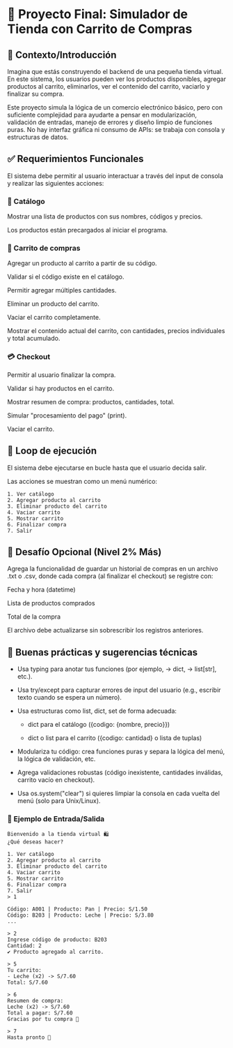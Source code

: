 # 🛒 Proyecto Final: Simulador de Tienda con Carrito de Compras
## 📘 Contexto/Introducción
Imagina que estás construyendo el backend de una pequeña tienda virtual. En este sistema, los usuarios pueden ver los productos disponibles, agregar productos al carrito, eliminarlos, ver el contenido del carrito, vaciarlo y finalizar su compra.

Este proyecto simula la lógica de un comercio electrónico básico, pero con suficiente complejidad para ayudarte a pensar en modularización, validación de entradas, manejo de errores y diseño limpio de funciones puras. No hay interfaz gráfica ni consumo de APIs: se trabaja con consola y estructuras de datos.

## ✅ Requerimientos Funcionales
El sistema debe permitir al usuario interactuar a través del input de consola y realizar las siguientes acciones:

### 🧾 Catálogo
Mostrar una lista de productos con sus nombres, códigos y precios.

Los productos están precargados al iniciar el programa.

### 🛒 Carrito de compras
Agregar un producto al carrito a partir de su código.

Validar si el código existe en el catálogo.

Permitir agregar múltiples cantidades.

Eliminar un producto del carrito.

Vaciar el carrito completamente.

Mostrar el contenido actual del carrito, con cantidades, precios individuales y total acumulado.

### 💳 Checkout
Permitir al usuario finalizar la compra.

Validar si hay productos en el carrito.

Mostrar resumen de compra: productos, cantidades, total.

Simular "procesamiento del pago" (print).

Vaciar el carrito.

## 🔁 Loop de ejecución
El sistema debe ejecutarse en bucle hasta que el usuario decida salir.

Las acciones se muestran como un menú numérico:


```
1. Ver catálogo
2. Agregar producto al carrito
3. Eliminar producto del carrito
4. Vaciar carrito
5. Mostrar carrito
6. Finalizar compra
7. Salir
```

## 🎯 Desafío Opcional (Nivel 2% Más)
Agrega la funcionalidad de guardar un historial de compras en un archivo .txt o .csv, donde cada compra (al finalizar el checkout) se registre con:

Fecha y hora (datetime)

Lista de productos comprados

Total de la compra

El archivo debe actualizarse sin sobrescribir los registros anteriores.

## 🧠 Buenas prácticas y sugerencias técnicas
- Usa typing para anotar tus funciones (por ejemplo, -> dict, -> list[str], etc.).

- Usa try/except para capturar errores de input del usuario (e.g., escribir texto cuando se espera un número).

- Usa estructuras como list, dict, set de forma adecuada:

  - dict para el catálogo ({codigo: {nombre, precio}})

  - dict o list para el carrito ({codigo: cantidad} o lista de tuplas)

- Modulariza tu código: crea funciones puras y separa la lógica del menú, la lógica de validación, etc.

- Agrega validaciones robustas (código inexistente, cantidades inválidas, carrito vacío en checkout).

- Usa os.system("clear") si quieres limpiar la consola en cada vuelta del menú (solo para Unix/Linux).

### 🧾 Ejemplo de Entrada/Salida

```
Bienvenido a la tienda virtual 🛍️
¿Qué deseas hacer?

1. Ver catálogo
2. Agregar producto al carrito
3. Eliminar producto del carrito
4. Vaciar carrito
5. Mostrar carrito
6. Finalizar compra
7. Salir
> 1

Código: A001 | Producto: Pan | Precio: S/1.50
Código: B203 | Producto: Leche | Precio: S/3.80
...

> 2
Ingrese código de producto: B203
Cantidad: 2
✔ Producto agregado al carrito.

> 5
Tu carrito:
- Leche (x2) -> S/7.60
Total: S/7.60

> 6
Resumen de compra:
Leche (x2) -> S/7.60
Total a pagar: S/7.60
Gracias por tu compra 🧾

> 7
Hasta pronto 👋
```
